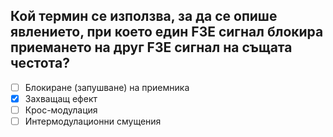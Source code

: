 ## Кой термин се използва, за да се опише явлението, при което един F3E сигнал блокира приемането на друг F3E сигнал на същата честота?

<!-- Верният отговор е отбелязан с [X] -->

- [ ] Блокиране (запушване) на приемника
- [X] Захващащ ефект
- [ ] Крос-модулация
- [ ] Интермодулационни смущения
